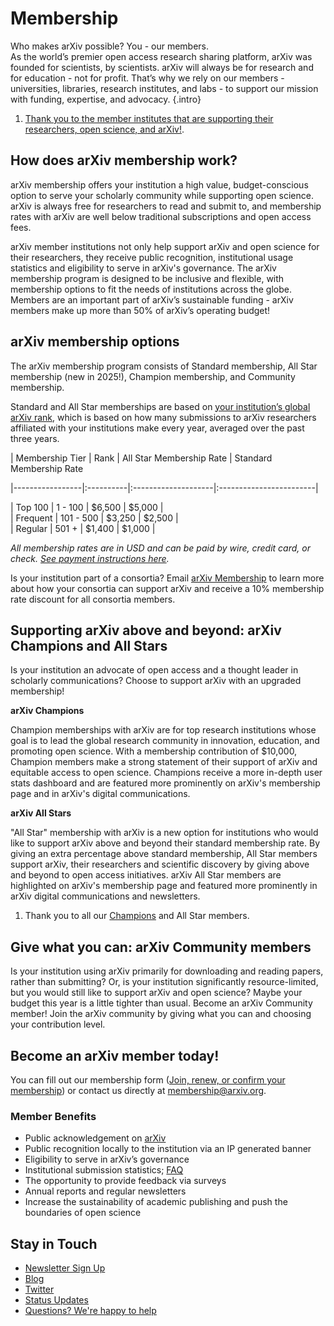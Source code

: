 # Membership

Who makes arXiv possible? You - our members.  
As the world’s premier open access research sharing platform, arXiv was founded for scientists, by scientists. arXiv will always be for research and for education - not for profit. That’s why we rely on our members - universities, libraries, research institutes, and labs - to support our mission with funding, expertise, and advocacy.
{.intro}

<ol class="color-blocks">
  <li>
  <a href="ourmembers.html">Thank you to the member institutes that are supporting their researchers, open science, and arXiv!</a>.</li>
</ol>

## How does arXiv membership work?

arXiv membership offers your institution a high value, budget-conscious option to serve your scholarly community while supporting open science. arXiv is always free for researchers to read and submit to, and membership rates with arXiv are well below traditional subscriptions and open access fees.

arXiv member institutions not only help support arXiv and open science for their researchers, they receive public recognition, institutional usage statistics and eligibility to serve in arXiv's governance. The arXiv membership program is designed to be inclusive and flexible, with membership options to fit the needs of institutions across the globe. Members are an important part of arXiv’s sustainable funding - arXiv members make up more than 50% of arXiv’s operating budget!

## arXiv membership options

The arXiv membership program consists of Standard membership, All Star membership (new in 2025!), Champion membership, and Community membership.

Standard and All Star memberships are based on [your institution’s global arXiv rank](reports/2024_institution_submissions.md), which is based on how many submissions to arXiv researchers affiliated with your institutions make every year, averaged over the past three years.


| Membership Tier | Rank | All Star Membership Rate | Standard Membership Rate

|-----------------|:----------|:--------------------|:------------------------|
  
| Top 100 | 1 - 100 | $6,500 | $5,000 |   
| Frequent | 101 - 500 | $3,250 | $2,500 |   
| Regular | 501 + | $1,400 | $1,000 |

_All membership rates are in USD and can be paid by wire, credit card, or check. [See payment instructions here](arXiv-payment-instructions-2025.pdf)._

Is your institution part of a consortia? Email [arXiv Membership](mailto:membership@arxiv.org) to learn more about how your consortia can support arXiv and receive a 10% membership rate discount for all consortia members.

## Supporting arXiv above and beyond: arXiv Champions and All Stars

Is your institution an advocate of open access and a thought leader in scholarly communications? Choose to support arXiv with an upgraded membership! 

**arXiv Champions**

Champion memberships with arXiv are for top research institutions whose goal is to lead the global research community in innovation, education, and promoting open science. With a membership contribution of $10,000, Champion members make a strong statement of their support of arXiv and equitable access to open science. Champions receive a more in-depth user stats dashboard and are featured more prominently on arXiv's membership page and in arXiv's digital communications.

**arXiv All Stars**

"All Star" membership with arXiv is a new option for institutions who would like to support arXiv above and beyond their standard membership rate. By giving an extra percentage above standard membership, All Star members support arXiv, their researchers and scientific discovery by giving above and beyond to open access initiatives. arXiv All Star members are highlighted on arXiv's membership page and featured more prominently in arXiv digital communications and newsletters.

<ol class="color-blocks">
  <li>
  Thank you to all our <a href="ourmembers.md#champion.html">Champions</a> and All Star members.
  </li>
</ol>

## Give what you can: arXiv Community members

Is your institution using arXiv primarily for downloading and reading papers, rather than submitting? Or, is your institution significantly resource-limited, but you would still like to support arXiv and open science? Maybe your budget this year is a little tighter than usual. Become an arXiv Community member! Join the arXiv community by giving what you can and choosing your contribution level.

## Become an arXiv member today! 

You can fill out our membership form ([Join, renew, or confirm your membership](membership_confirm.md)) or contact us directly at <membership@arxiv.org>.

### Member Benefits

- Public acknowledgement on [arXiv](ourmembers.md)
- Public recognition locally to the institution via an IP generated banner
- Eligibility to serve in arXiv’s governance
- Institutional submission statistics; [FAQ](submission_data_faq.md)
- The opportunity to provide feedback via surveys
- Annual reports and regular newsletters
- Increase the sustainability of academic publishing and push the boundaries of open science

## Stay in Touch

- [Newsletter Sign Up](email_sign_up.md)
- [Blog](https://blog.arxiv.org/)
- [Twitter](https://x.com/arxiv)
- [Status Updates](https://status.arxiv.org/)
- [Questions? We're happy to help](mailto:membership@arxiv.org)
